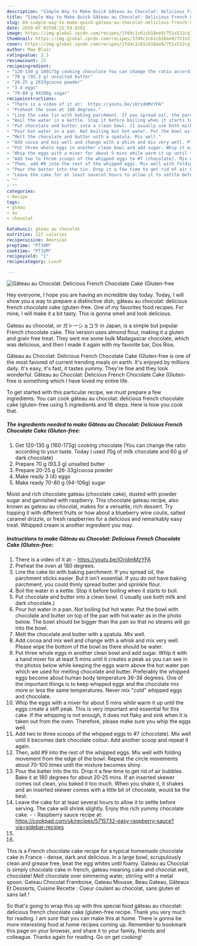 ```yaml
---
description: "Simple Way to Make Quick Gâteau au Chocolat: Delicious French Chocolate Cake (Gluten-free"
title: "Simple Way to Make Quick Gâteau au Chocolat: Delicious French Chocolate Cake (Gluten-free"
slug: 69-simple-way-to-make-quick-gateau-au-chocolat-delicious-french-chocolate-cake-gluten-free
date: 2020-07-03T08:21:59.928Z
image: https://img-global.cpcdn.com/recipes/1fd4c1c61cb18ee9/751x532cq70/gateau-au-chocolat-delicious-french-chocolate-cake-gluten-free-recipe-main-photo.jpg
thumbnail: https://img-global.cpcdn.com/recipes/1fd4c1c61cb18ee9/751x532cq70/gateau-au-chocolat-delicious-french-chocolate-cake-gluten-free-recipe-main-photo.jpg
cover: https://img-global.cpcdn.com/recipes/1fd4c1c61cb18ee9/751x532cq70/gateau-au-chocolat-delicious-french-chocolate-cake-gluten-free-recipe-main-photo.jpg
author: Mae Blair
ratingvalue: 3.3
reviewcount: 15
recipeingredient:
- "120-130 g 160173g cooking chocolate You can change the ratio according to your taste Today I used 70g of milk chocolate and 60 g of dark chocolate"
- "70 g (93.3 g) unsalted butter"
- "20-25 g 2633gcocoa powder"
- "3 4 eggs"
- "70-80 g 94106g sugar"
recipeinstructions:
- "There is a video of it at:  https://youtu.be/iOridmMzYFA"
- "Preheat the oven at 180 degrees."
- "Line the cake tin with baking parchment. If you spread oil, the parchment sticks easier. But it isn’t essential. If you do not have baking parchment, you could thinly spread butter and sprinkle flour."
- "Boil the water in a kettle. Stop it before boiling when it starts to boil."
- "Put chocolate and butter into a clean bowl. (I usually use both milk and dark chocolate.)"
- "Pour hot water in a pan. Not boiling but hot water. Put the bowl with chocolate and butter on top of the pan with hot water as in the photo below. The bowl should be bigger than the pan so that no steams will go into the bowl."
- "Melt the chocolate and butter with a spatula. Mix well."
- "Add cocoa and mix well and change with a whisk and mix very well. Please wipe the bottom of the bowl as there should be water."
- "Put three whole eggs in another clean bowl and add sugar. Whip it with a hand mixer for at least 5 mins until it creates a peak as you can see in the photos below while keeping the eggs warm above the hot water pan which we used for melting chocolate and butter. Preferably the whipped eggs become about human body temperature 36-38 degrees. One of the important things is to keep whipped eggs and the chocolate mix more or less the same temperatures. Never mix &#34;cold&#34; whipped eggs and chocolate."
- "Whip the eggs with a mixer for about 5 mins while warm it up until the eggs create a stiff peak. This is very important and essential for this cake. If the whipping is not enough, it does not flaky and sink when it is taken out from the oven. Therefore, please make sure you whip the eggs well."
- "Add two to three scoops of the whipped eggs to #7 (chocolate). Mix well until it becomes dark chocolate colour. Add another scoop and repeat it again."
- "Then, add #9 into the rest of the whipped eggs. Mix well with folding movement from the edge of the bowl. Repeat the circle movements about 70-100 times until the mixture becomes shiny."
- "Pour the batter into the tin. Drop it a few time to get rid of air bubbles. Bake it at 180 degrees for about 20-25 mins. If an inserted skewer comes out clean, you baked it too much. When you shake it, it shakes and an inserted skewer comes with a little bit of chocolate, would be the best."
- "Leave the cake for at least several hours to allow it to settle before serving. The cake will shrink slightly. Enjoy this rich yummy chocolate cake.   Raspberry sauce recipe at: https://cookpad.com/uk/recipes/5715732-easy-raspberry-sauce?via=sidebar-recipes"
- ""
- ""
categories:
- Recipe
tags:
- gteau
- au
- chocolat

katakunci: gteau au chocolat 
nutrition: 227 calories
recipecuisine: American
preptime: "PT34M"
cooktime: "PT32M"
recipeyield: "1"
recipecategory: Lunch

---
```



![Gâteau au Chocolat: Delicious French Chocolate Cake (Gluten-free](https://img-global.cpcdn.com/recipes/1fd4c1c61cb18ee9/751x532cq70/gateau-au-chocolat-delicious-french-chocolate-cake-gluten-free-recipe-main-photo.jpg)

Hey everyone, I hope you are having an incredible day today. Today, I will show you a way to prepare a distinctive dish, gâteau au chocolat: delicious french chocolate cake (gluten-free. One of my favorites food recipes. For mine, I will make it a bit tasty. This is gonna smell and look delicious.

Gateau au chocolat, or ガトーショコラ in Japan, is a simple but popular French chocolate cake. This version uses almond flour, making it a gluten and grain free treat. They sent me some bulk Madagascar chocolate, which was delicious, and then I made it again with my favorite bar, Dos Rios.

Gâteau au Chocolat: Delicious French Chocolate Cake (Gluten-free is one of the most favored of current trending meals on earth. It's enjoyed by millions daily. It's easy, it's fast, it tastes yummy. They're fine and they look wonderful. Gâteau au Chocolat: Delicious French Chocolate Cake (Gluten-free is something which I have loved my entire life.


To get started with this particular recipe, we must prepare a few ingredients. You can cook gâteau au chocolat: delicious french chocolate cake (gluten-free using 5 ingredients and 16 steps. Here is how you cook that.

<!--inarticleads1-->

##### The ingredients needed to make Gâteau au Chocolat: Delicious French Chocolate Cake (Gluten-free:

1. Get 120-130 g (160-173g) cooking chocolate (You can change the ratio according to your taste. Today I used 70g of milk chocolate and 60 g of dark chocolate)
1. Prepare 70 g (93.3 g) unsalted butter
1. Prepare 20-25 g (26-33g)cocoa powder
1. Make ready 3 (4) eggs
1. Make ready 70-80 g (94-106g) sugar


Moist and rich chocolate gateau (chocolate cake), dusted with powder sugar and garnished with raspberry. This chocolate gateau recipe, also known as gateau au chocolat, makes for a versatile, rich dessert. Try topping it with different fruits or how about a blueberry wine coulis, salted caramel drizzle, or fresh raspberries for a delicious and remarkably easy treat. Whipped cream is another ingredient you may. 

<!--inarticleads2-->

##### Instructions to make Gâteau au Chocolat: Delicious French Chocolate Cake (Gluten-free:

1. There is a video of it at:  - https://youtu.be/iOridmMzYFA
1. Preheat the oven at 180 degrees.
1. Line the cake tin with baking parchment. If you spread oil, the parchment sticks easier. But it isn’t essential. If you do not have baking parchment, you could thinly spread butter and sprinkle flour.
1. Boil the water in a kettle. Stop it before boiling when it starts to boil.
1. Put chocolate and butter into a clean bowl. (I usually use both milk and dark chocolate.)
1. Pour hot water in a pan. Not boiling but hot water. Put the bowl with chocolate and butter on top of the pan with hot water as in the photo below. The bowl should be bigger than the pan so that no steams will go into the bowl.
1. Melt the chocolate and butter with a spatula. Mix well.
1. Add cocoa and mix well and change with a whisk and mix very well. Please wipe the bottom of the bowl as there should be water.
1. Put three whole eggs in another clean bowl and add sugar. Whip it with a hand mixer for at least 5 mins until it creates a peak as you can see in the photos below while keeping the eggs warm above the hot water pan which we used for melting chocolate and butter. Preferably the whipped eggs become about human body temperature 36-38 degrees. One of the important things is to keep whipped eggs and the chocolate mix more or less the same temperatures. Never mix &#34;cold&#34; whipped eggs and chocolate.
1. Whip the eggs with a mixer for about 5 mins while warm it up until the eggs create a stiff peak. This is very important and essential for this cake. If the whipping is not enough, it does not flaky and sink when it is taken out from the oven. Therefore, please make sure you whip the eggs well.
1. Add two to three scoops of the whipped eggs to #7 (chocolate). Mix well until it becomes dark chocolate colour. Add another scoop and repeat it again.
1. Then, add #9 into the rest of the whipped eggs. Mix well with folding movement from the edge of the bowl. Repeat the circle movements about 70-100 times until the mixture becomes shiny.
1. Pour the batter into the tin. Drop it a few time to get rid of air bubbles. Bake it at 180 degrees for about 20-25 mins. If an inserted skewer comes out clean, you baked it too much. When you shake it, it shakes and an inserted skewer comes with a little bit of chocolate, would be the best.
1. Leave the cake for at least several hours to allow it to settle before serving. The cake will shrink slightly. Enjoy this rich yummy chocolate cake.  -  - Raspberry sauce recipe at: https://cookpad.com/uk/recipes/5715732-easy-raspberry-sauce?via=sidebar-recipes
1. 
1. 


This is a French chocolate cake recipe for a typical homemade chocolate cake in France - dense, dark and delicious. In a large bowl, scrupulously clean and grease free, beat the egg whites until foamy. Gateau au Chocolat is simply chocolate cake in french, gateau meaning cake and chocolat.well, chocolate! Melt chocolate over simmering water, stirring with a metal spoon. Gateau Chocolat Framboise, Gateau Mousse, Beau Gateau, Gâteaux Et Desserts, Cuisine Recette : Coeur coulant au chocolat, sans gluten et sans lait ! 

So that's going to wrap this up with this special food gâteau au chocolat: delicious french chocolate cake (gluten-free recipe. Thank you very much for reading. I am sure that you can make this at home. There is gonna be more interesting food at home recipes coming up. Remember to bookmark this page on your browser, and share it to your family, friends and colleague. Thanks again for reading. Go on get cooking!
